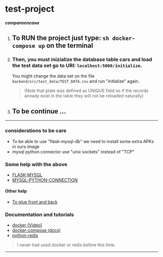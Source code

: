 # test-project
##### comparaencasa

1. ## To RUN the project just type: ```sh docker-compose up``` on the terminal

1. ### Then, you must inizialize the database table cars and load the test data set go to URI: ```localhost:5000/initialize```.
    You might change the data set on the file ```backend/src/test_data/TEST_DATA.csv``` and run "initialize" again.
    > (Note that plate was defined as UNIQUE field so if the records already exist in the table they will not be reloaded naturally)

1. ## To be continue ...

---

### considerations to be care

* To be able to use "flask-mysql-db" we need to install some extra APKs in ours image
* mysql python connector use "unix sockets" instead of "TCP"

### Some help with the above

* [FLASK-MYSQL](https://stackoverflow.com/questions/56048631/docker-alpine-error-loading-mysqldb-module)
* [MYSQL-PYTHON-CONNECTION](https://stackoverflow.com/questions/58029324/2002-cant-connect-to-local-mysql-server-through-socket-run-mysqld-mysqld-so)

#### Other help

* [To glue front and back](https://www.youtube.com/watch?v=4qYRs0Yzh9I)

### Documentation and tutorials 

* [docker (Video)](https://www.youtube.com/watch?v=6idFknRIOp4)
* [docker-compose (docs)](https://docs.docker.com/compose/gettingstarted/)
* [python-redis](https://redis-py.readthedocs.io/en/latest/examples/set_and_get_examples.html?highlight=set)

> I never had used docker or redis before this time.

---
